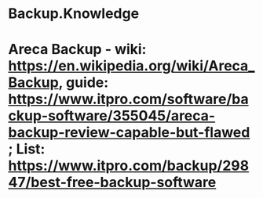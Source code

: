 # Backup.Knowledge
# Areca Backup - wiki: https://en.wikipedia.org/wiki/Areca_Backup, guide: https://www.itpro.com/software/backup-software/355045/areca-backup-review-capable-but-flawed ; List: https://www.itpro.com/backup/29847/best-free-backup-software

